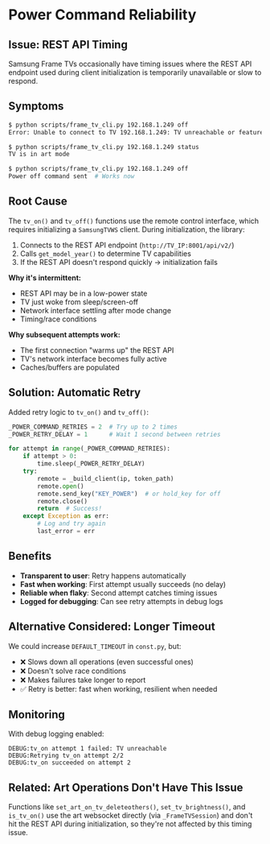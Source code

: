 # Power Command Reliability

## Issue: REST API Timing

Samsung Frame TVs occasionally have timing issues where the REST API endpoint used during client initialization is temporarily unavailable or slow to respond.

## Symptoms

```bash
$ python scripts/frame_tv_cli.py 192.168.1.249 off
Error: Unable to connect to TV 192.168.1.249: TV unreachable or feature not supported

$ python scripts/frame_tv_cli.py 192.168.1.249 status
TV is in art mode

$ python scripts/frame_tv_cli.py 192.168.1.249 off
Power off command sent  # Works now
```

## Root Cause

The `tv_on()` and `tv_off()` functions use the remote control interface, which requires initializing a `SamsungTVWS` client. During initialization, the library:

1. Connects to the REST API endpoint (`http://TV_IP:8001/api/v2/`)
2. Calls `get_model_year()` to determine TV capabilities
3. If the REST API doesn't respond quickly → initialization fails

**Why it's intermittent:**
- REST API may be in a low-power state
- TV just woke from sleep/screen-off
- Network interface settling after mode change
- Timing/race conditions

**Why subsequent attempts work:**
- The first connection "warms up" the REST API
- TV's network interface becomes fully active
- Caches/buffers are populated

## Solution: Automatic Retry

Added retry logic to `tv_on()` and `tv_off()`:

```python
_POWER_COMMAND_RETRIES = 2  # Try up to 2 times
_POWER_RETRY_DELAY = 1      # Wait 1 second between retries

for attempt in range(_POWER_COMMAND_RETRIES):
    if attempt > 0:
        time.sleep(_POWER_RETRY_DELAY)
    try:
        remote = _build_client(ip, token_path)
        remote.open()
        remote.send_key("KEY_POWER")  # or hold_key for off
        remote.close()
        return  # Success!
    except Exception as err:
        # Log and try again
        last_error = err
```

## Benefits

- **Transparent to user**: Retry happens automatically
- **Fast when working**: First attempt usually succeeds (no delay)
- **Reliable when flaky**: Second attempt catches timing issues
- **Logged for debugging**: Can see retry attempts in debug logs

## Alternative Considered: Longer Timeout

We could increase `DEFAULT_TIMEOUT` in `const.py`, but:
- ❌ Slows down all operations (even successful ones)
- ❌ Doesn't solve race conditions
- ❌ Makes failures take longer to report
- ✅ Retry is better: fast when working, resilient when needed

## Monitoring

With debug logging enabled:
```
DEBUG:tv_on attempt 1 failed: TV unreachable
DEBUG:Retrying tv_on attempt 2/2
DEBUG:tv_on succeeded on attempt 2
```

## Related: Art Operations Don't Have This Issue

Functions like `set_art_on_tv_deleteothers()`, `set_tv_brightness()`, and `is_tv_on()` use the art websocket directly (via `_FrameTVSession`) and don't hit the REST API during initialization, so they're not affected by this timing issue.
